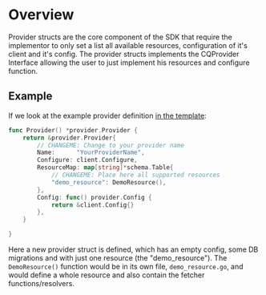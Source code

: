 # Overview

Provider structs are the core component of the SDK that require the implementor to only set a list all available resources, configuration of it's client and it's config. The provider structs implements the CQProvider Interface allowing the user to just implement his resources and configure function.

## Example

If we look at the example provider definition [in the template](https://github.com/cloudquery/cq-provider-template/blob/main/resources/provider/provider.go):

```go
func Provider() *provider.Provider {
	return &provider.Provider{
		// CHANGEME: Change to your provider name
		Name:      "YourProviderName",
		Configure: client.Configure,
		ResourceMap: map[string]*schema.Table{
			// CHANGEME: Place here all supported resources
			"demo_resource": DemoResource(),
		},
		Config: func() provider.Config {
			return &client.Config{}
		},
	}

}
```

Here a new provider struct is defined, which has an empty config, some DB migrations and with just one resource (the "demo_resource").
The `DemoResource()` function would be in its own file, `demo_resource.go`, and would define a whole resource and also contain the fetcher functions/resolvers.
